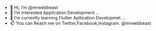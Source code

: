 - 👋 Hi, I’m @mrwebbeast
- 👀 I’m interested Application Development  ...
- 🌱 I’m currently learning Flutter Apllication Developmet ...
- 📫 You can Reach me on Twitter,Facebook,Instagram.  @mrwebbeast

<!---
mrwebbeast/mrwebbeast is a ✨ special ✨ repository because its `README.md` (this file) appears on your GitHub profile.
You can click the Preview link to take a look at your changes.
--->

